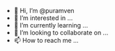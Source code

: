 - 👋 Hi, I’m @puramven
- 👀 I’m interested in ...
- 🌱 I’m currently learning ...
- 💞️ I’m looking to collaborate on ...
- 📫 How to reach me ...

<!---
puramven/puramven is a ✨ special ✨ repository because its `README.md` (this file) appears on your GitHub profile.
You can click the Preview link to take a look at your changes.
--->
